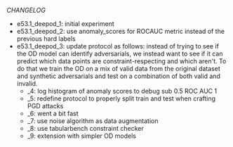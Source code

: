 *CHANGELOG*
- e53.1_deepod_1: initial experiment
- e53.1_deepod_2: use anomaly_scores for ROCAUC metric instead of the previous
  hard labels
- e53.1_deepod_3: update protocol as follows: instead of trying to see if the OD
  model can identify adversarials, we instead want to see if it can predict which
  data points are constraint-respecting and which aren't. To do that we train
  the OD on a mix of valid data from the original dataset and synthetic
  adversarials and test on a combination of both valid and invalid.
  - _4: log histogram of anomaly scores to debug sub 0.5 ROC AUC 1
  - _5: redefine protocol to properly split train and test when crafting PGD attacks
  - _6: went a bit fast
  - _7: use noise algorithm as data augmentation
  - _8: use tabularbench constraint checker
  - _9: extension with simpler OD models
